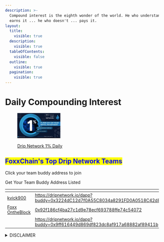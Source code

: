 ```yaml
---
description: >-
  Compound interest is the eighth wonder of the world. He who understands it,
  earns it ... he who doesn't ... pays it.
layout:
  title:
    visible: true
  description:
    visible: true
  tableOfContents:
    visible: false
  outline:
    visible: true
  pagination:
    visible: true
---
```


# Daily Compounding Interest

<div align="left">

<figure><img src="../../.gitbook/assets/20230604_115704.jpg" alt="" width="141"><figcaption><p><a href="./#drip-network">Drip Network 1% Daily </a></p></figcaption></figure>

</div>

## <mark style="color:blue;">FoxxChain's Top Drip Network Teams</mark> <a href="#top-buddy-address" id="top-buddy-address"></a>

Click your team buddy address to join

Get Your Team Buddy Address Listed

<table><thead><tr><th width="203" data-type="users" data-multiple></th><th width="445"></th><th data-type="rating" data-max="5"></th></tr></thead><tbody><tr><td><a href="https://app.gitbook.com/u/rEmkaJ62Khd2LklHxljp3OfaQ3H2">kvick900</a></td><td><a href="https://dripnetwork.io/dapp?buddy=0x3224dC12d7f0A55C8034a8291FD0A0518C42d820">https://dripnetwork.io/dapp?buddy=0x3224dC12d7f0A55C8034a8291FD0A0518C42d820</a></td><td>5</td></tr><tr><td><a href="https://app.gitbook.com/u/pCinkaQxFUaO9MXIebt66AJ9Euu2">Foxx OntheBlock</a></td><td><a href="https://dripnetwork.io/dapp?buddy=0x92f186Cf4ba27c1D9E78ECf693788FfE74C54072">0x92f186cf4ba27c1d9e78ecf693788ffe74c54072</a></td><td>null</td></tr><tr><td></td><td><a href="https://dripnetwork.io/dapp?buddy=0x9ff616449d869df823dc8af917a68882af89411b">https://dripnetwork.io/dapp?buddy=0x9ff616449d869df823dc8af917a68882af89411b</a></td><td>null</td></tr></tbody></table>

<details>

<summary>DISCLAIMER</summary>

Please note that we are not financial advisors, and the information provided below is intended solely for entertainment purposes in the context of decentralized gaming, blockchain markets, and related services. Any actions or decisions taken based on this information are entirely your responsibility. It is essential to consult a qualified professional for financial advice. While the links provided direct you to original websites, please be aware that clicking on any external links is done at your own risk.

Now, let's dive into the fun!

</details>
